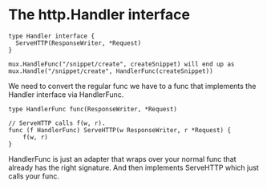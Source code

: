 # The http.Handler interface

```
type Handler interface {
  ServeHTTP(ResponseWriter, *Request)
}
```

```
mux.HandleFunc("/snippet/create", createSnippet) will end up as
mux.Handle("/snippet/create", HandlerFunc(createSnippet))
```

We need to convert the regular func we have to a func that implements the Handler interface via HandlerFunc.

```
type HandlerFunc func(ResponseWriter, *Request)

// ServeHTTP calls f(w, r).
func (f HandlerFunc) ServeHTTP(w ResponseWriter, r *Request) {
	f(w, r)
}
```

HandlerFunc is just an adapter that wraps over your normal func that already has the right signature. And then implements ServeHTTP which just calls your func.